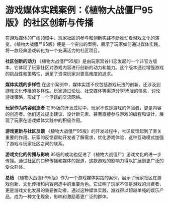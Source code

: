 # 游戏媒体实践案例：《植物大战僵尸95版》的社区创新与传播

在游戏媒体的广阔领域中，玩家社区的参与和创新实践不断推动着游戏文化的演变。《植物大战僵尸95版》便是一个突出的案例，展示了玩家如何通过媒体实践，将一款经典游戏转化为一个充满活力的社区项目。

**社区创新的动力**
《植物大战僵尸95版》是由玩家冥谷川恋发起的一个非官方版本，它体现了玩家社区对游戏内容进行创新的动力和能力。这个版本通过增强游戏的挑战性和策略性，满足了资深玩家对更高难度的追求。

**媒体实践的多样性**
在这个案例中，媒体实践不仅包括游戏玩法的创新，还涉及到游戏文化传播的多样性。玩家通过论坛、社交媒体等渠道分享95版的信息，讨论游戏策略，形成了一个活跃的交流网络。

**玩家作为内容创造者**
在95版的开发过程中，玩家不仅是游戏的体验者，更是内容的创造者。他们通过提出建议、设计新元素、甚至直接参与游戏的编程和设计，展现了玩家在游戏媒体实践中的积极作用。

**游戏更新与社区反馈**
《植物大战僵尸95版》的开发过程中，社区反馈起到了至关重要的作用。玩家的反馈帮助开发者了解需求，优化游戏体验，这种互动模式加强了游戏与玩家社区之间的联系。

**游戏文化的传播与影响**
95版的成功也促进了《植物大战僵尸》游戏文化的进一步传播。通过社区的口碑传播和媒体的报道，这款游戏的影响力得以扩展到更广泛的受众群体。

**总结**
《植物大战僵尸95版》作为一个游戏媒体实践的案例，展示了玩家社区在游戏创新、文化传播和内容创造中的重要角色。它证明了玩家不仅是游戏的消费者，更是游戏文化发展的重要推动者。通过这种媒体实践，游戏得以超越单纯的娱乐产品，成为一种文化现象，影响和激励着更广泛的群体。